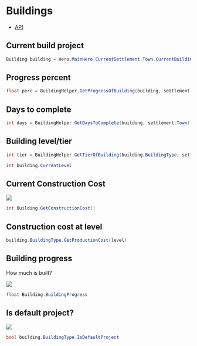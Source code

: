 # Buildings

* [API](https://apidoc.bannerlord.com/v/1.2.12/class_tale_worlds_1_1_campaign_system_1_1_settlements_1_1_buildings_1_1_building.html)

## Current build project

``` cs
Building building = Hero.MainHero.CurrentSettlement.Town.CurrentBuilding;
```

## Progress percent

``` cs
float perc = BuildingHelper.GetProgressOfBuilding(building, settlement.Town) * 100;
```

## Days to complete

``` cs
int days = BuildingHelper.GetDaysToComplete(building, settlement.Town);
```

## Building level/tier

``` cs
int tier = BuildingHelper.GetTierOfBuilding(building.BuildingType, settlement.Town)

int building.CurrentLevel
```

## Current Construction Cost

![](/pics/2409050808.jpg)

```cs
int Building.GetConstructionCost()
```


## Construction cost at level

```cs
building.BuildingType.GetProductionCost(level)
```


## Building progress

How much is built?

![](/pics/2409050819.jpg)

```cs
float Building.BuildingProgress
```

## Is default project?

![](/pics/2409050823.jpg)

```cs
bool building.BuildingType.IsDefaultProject
```

